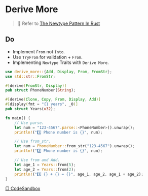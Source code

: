 # Derive More

> 🤔 Refer to [The Newtype Pattern In Rust](https://www.worthe-it.co.za/blog/2020-10-31-newtype-pattern-in-rust.html)

## Do

- Implement `From` not `Into`.
- Use `TryFrom` for validation + `From`.
- Implementing `Newtype` Traits with `Derive More`.

```rust
use derive_more::{Add, Display, From, FromStr};
use std::str::FromStr;

#[derive(FromStr, Display)]
pub struct PhoneNumber(String);

#[derive(Clone, Copy, From, Display, Add)]
#[display(fmt = "{} years", _0)]
pub struct Years(u32);

fn main() {
    // Use parse.
    let num = "123-4567".parse::<PhoneNumber>().unwrap();
    println!("1️⃣ Phone number is {}", num);

    // Use from_str.
    let num = PhoneNumber::from_str("123-4567").unwrap();
    println!("2️⃣ Phone number is {}", num);

    // Use from and Add.
    let age_1 = Years::from(5);
    let age_2 = Years::from(2);
    println!("3️⃣ {} + {} = {}", age_1, age_2, age_1 + age_2);
}
```

<a href="https://codesandbox.io/p/sandbox/derive-more-852zqb" class="button">▢ CodeSandbox</a>
